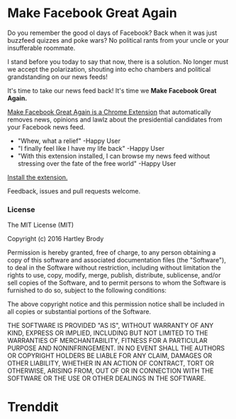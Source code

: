 Make Facebook Great Again
========

Do you remember the good ol days of Facebook? Back when it was just buzzfeed quizzes and poke wars? No political rants from your uncle or your insufferable roommate.

I stand before you today to say that now, there is a solution. No longer must we accept the polarization, shouting into echo chambers and political grandstanding on our news feeds!

It's time to take our news feed back! It's time we **Make Facebook Great Again.**

[Make Facebook Great Again is a Chrome Extension](https://chrome.google.com/webstore/detail/make-facebook-great-again/jalneacdigdimhcbhdpgndfkghhkfkcm) that automatically removes news, opinions and lawlz about the presidential candidates from your Facebook news feed.

* "Whew, what a relief" -Happy User
* "I finally feel like I have my life back" -Happy User
* "With this extension installed, I can browse my news feed without stressing over the fate of the free world" -Happy User

[Install the extension.](https://chrome.google.com/webstore/detail/make-facebook-great-again/jalneacdigdimhcbhdpgndfkghhkfkcm)

Feedback, issues and pull requests welcome.

### License
The MIT License (MIT)

Copyright (c) 2016 Hartley Brody

Permission is hereby granted, free of charge, to any person obtaining a copy
of this software and associated documentation files (the "Software"), to deal
in the Software without restriction, including without limitation the rights
to use, copy, modify, merge, publish, distribute, sublicense, and/or sell
copies of the Software, and to permit persons to whom the Software is
furnished to do so, subject to the following conditions:

The above copyright notice and this permission notice shall be included in
all copies or substantial portions of the Software.

THE SOFTWARE IS PROVIDED "AS IS", WITHOUT WARRANTY OF ANY KIND, EXPRESS OR
IMPLIED, INCLUDING BUT NOT LIMITED TO THE WARRANTIES OF MERCHANTABILITY,
FITNESS FOR A PARTICULAR PURPOSE AND NONINFRINGEMENT. IN NO EVENT SHALL THE
AUTHORS OR COPYRIGHT HOLDERS BE LIABLE FOR ANY CLAIM, DAMAGES OR OTHER
LIABILITY, WHETHER IN AN ACTION OF CONTRACT, TORT OR OTHERWISE, ARISING FROM,
OUT OF OR IN CONNECTION WITH THE SOFTWARE OR THE USE OR OTHER DEALINGS IN
THE SOFTWARE.
# Trenddit
